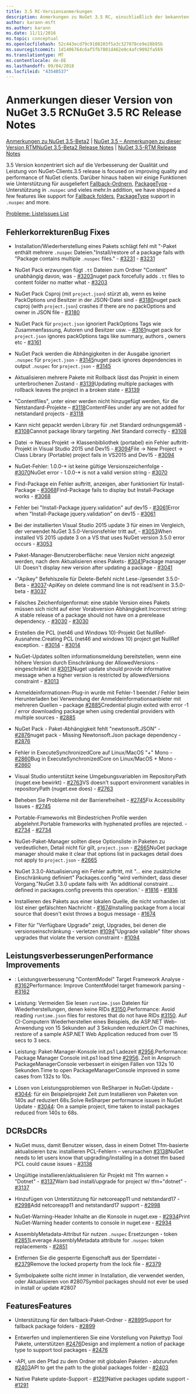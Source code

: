 ```yaml
---
title: 3.5 RC-Versionsanmerkungen
description: Anmerkungen zu NuGet 3.5 RC, einschließlich der bekannten Probleme, Fehlerkorrekturen, hinzugefügter Features und DCRs.
author: karann-msft
ms.author: karann
ms.date: 11/11/2016
ms.topic: conceptual
ms.openlocfilehash: 52c443ecd79c9108203f5a3c327078ce9e28b95b
ms.sourcegitcommit: 1d1406764c6af5fb7801d462e0c4afc9092fa569
ms.translationtype: MT
ms.contentlocale: de-DE
ms.lasthandoff: 09/04/2018
ms.locfileid: "43548537"
---
```

# <a name="nuget-35-rc-release-notes"></a><span data-ttu-id="d1459-103">Anmerkungen dieser Version von NuGet 3.5 RC</span><span class="sxs-lookup"><span data-stu-id="d1459-103">NuGet 3.5 RC Release Notes</span></span>

<span data-ttu-id="d1459-104">[Anmerkungen zu NuGet 3.5-Beta2](../release-notes/nuget-3.5-Beta2.md) | [NuGet 3.5 – Anmerkungen zu dieser Version RTM](../release-notes/nuget-3.5-RTM.md)</span><span class="sxs-lookup"><span data-stu-id="d1459-104">[NuGet 3.5-Beta2 Release Notes](../release-notes/nuget-3.5-Beta2.md) | [NuGet 3.5-RTM Release Notes](../release-notes/nuget-3.5-RTM.md)</span></span>

<span data-ttu-id="d1459-105">3.5 Version konzentriert sich auf die Verbesserung der Qualität und Leistung von NuGet-Clients.</span><span class="sxs-lookup"><span data-stu-id="d1459-105">3.5 release is focused on improving quality and performance of NuGet clients.</span></span> <span data-ttu-id="d1459-106">Darüber hinaus haben wir einige Funktionen wie Unterstützung für ausgeliefert [Fallback-Ordnern](https://github.com/NuGet/Home/issues/2899), [PackageType](https://github.com/NuGet/Home/issues/2476) -Unterstützung in `.nuspec` und vieles mehr.</span><span class="sxs-lookup"><span data-stu-id="d1459-106">In addition, we have shipped a few features like support for [Fallback folders](https://github.com/NuGet/Home/issues/2899), [PackageType](https://github.com/NuGet/Home/issues/2476) support in `.nuspec` and more.</span></span>

[<span data-ttu-id="d1459-107">Probleme: Liste</span><span class="sxs-lookup"><span data-stu-id="d1459-107">Issues List</span></span>](https://github.com/NuGet/Home/issues?q=is%3Aissue+is%3Aclosed+milestone%3A%223.5%20RC")

## <a name="bug-fixes"></a><span data-ttu-id="d1459-108">Fehlerkorrekturen</span><span class="sxs-lookup"><span data-stu-id="d1459-108">Bug Fixes</span></span>

* <span data-ttu-id="d1459-109">Installation/Wiederherstellung eines Pakets schlägt fehl mit "-Paket enthält mehrere `.nuspec` Dateien."</span><span class="sxs-lookup"><span data-stu-id="d1459-109">Install/restore of a package fails with "Package contains multiple `.nuspec` files."</span></span><span data-ttu-id="d1459-110"> - [#3231](https://github.com/NuGet/Home/issues/3231)</span><span class="sxs-lookup"><span data-stu-id="d1459-110"> - [#3231](https://github.com/NuGet/Home/issues/3231)</span></span>

* <span data-ttu-id="d1459-111">NuGet Pack erzwungen fügt `.tt` Dateien zum Ordner "Content" unabhängig davon, was - [#3203](https://github.com/NuGet/Home/issues/3203)</span><span class="sxs-lookup"><span data-stu-id="d1459-111">nuget pack forcefully adds `.tt` files to content folder no matter what - [#3203](https://github.com/NuGet/Home/issues/3203)</span></span>

* <span data-ttu-id="d1459-112">NuGet Pack Csproj (mit `project.json`) stürzt ab, wenn es keine PackOptions und Besitzer in der JSON-Datei sind - [#3180](https://github.com/NuGet/Home/issues/3180)</span><span class="sxs-lookup"><span data-stu-id="d1459-112">nuget pack csproj (with `project.json`) crashes if there are no packOptions and owner in JSON file - [#3180](https://github.com/NuGet/Home/issues/3180)</span></span>

* <span data-ttu-id="d1459-113">NuGet Pack für `project.json` ignoriert PackOptions Tags wie Zusammenfassung, Autoren und Besitzer usw. – [#3161](https://github.com/NuGet/Home/issues/3161)</span><span class="sxs-lookup"><span data-stu-id="d1459-113">nuget pack for `project.json` ignores packOptions tags like summary, authors , owners etc - [#3161](https://github.com/NuGet/Home/issues/3161)</span></span>

* <span data-ttu-id="d1459-114">NuGet Pack werden die Abhängigkeiten in der Ausgabe ignoriert `.nuspec` für `project.json`  -  [#3145](https://github.com/NuGet/Home/issues/3145)</span><span class="sxs-lookup"><span data-stu-id="d1459-114">nuget pack ignores dependencies in output `.nuspec` for `project.json` - [#3145](https://github.com/NuGet/Home/issues/3145)</span></span>

* <span data-ttu-id="d1459-115">Aktualisieren mehrere Pakete mit Rollback lässt das Projekt in einem unterbrochenen Zustand - [#3139](https://github.com/NuGet/Home/issues/3139)</span><span class="sxs-lookup"><span data-stu-id="d1459-115">Updating multiple packages with rollback leaves the project in a broken state - [#3139](https://github.com/NuGet/Home/issues/3139)</span></span>

* <span data-ttu-id="d1459-116">"Contentfiles", unter einer werden nicht hinzugefügt werden, für die Netstandard-Projekte – [#3118](https://github.com/NuGet/Home/issues/3118)</span><span class="sxs-lookup"><span data-stu-id="d1459-116">ContentFiles under any are not added for netstandard projects - [#3118](https://github.com/NuGet/Home/issues/3118)</span></span>

* <span data-ttu-id="d1459-117">Kann nicht gepackt werden Library für .net Standard ordnungsgemäß - [#3108](https://github.com/NuGet/Home/issues/3108)</span><span class="sxs-lookup"><span data-stu-id="d1459-117">Cannot package library targeting .Net Standard correctly - [#3108](https://github.com/NuGet/Home/issues/3108)</span></span>

* <span data-ttu-id="d1459-118">Datei -> Neues Projekt -> Klassenbibliothek (portabel) ein Fehler auftritt-Projekt in Visual Studio 2015 und Dev15 - [#3094](https://github.com/NuGet/Home/issues/3094)</span><span class="sxs-lookup"><span data-stu-id="d1459-118">File -> New Project -> Class Library (Portable) project fails in VS2015 and Dev15 - [#3094](https://github.com/NuGet/Home/issues/3094)</span></span>

* <span data-ttu-id="d1459-119">NuGet-Fehler: 1.0.0-\* ist keine gültige Versionszeichenfolge - [#3070](https://github.com/NuGet/Home/issues/3070)</span><span class="sxs-lookup"><span data-stu-id="d1459-119">NuGet error - 1.0.0-\* is not a valid version string - [#3070](https://github.com/NuGet/Home/issues/3070)</span></span>

* <span data-ttu-id="d1459-120">Find-Package ein Fehler auftritt, anzeigen, aber funktioniert für Install-Package - [#3068](https://github.com/NuGet/Home/issues/3068)</span><span class="sxs-lookup"><span data-stu-id="d1459-120">Find-Package fails to display but Install-Package works - [#3068](https://github.com/NuGet/Home/issues/3068)</span></span>

* <span data-ttu-id="d1459-121">Fehler bei "Install-Package jquery.validation" auf dev15 - [#3061](https://github.com/NuGet/Home/issues/3061)</span><span class="sxs-lookup"><span data-stu-id="d1459-121">Error when "Install-Package jquery.validation" on dev15 - [#3061](https://github.com/NuGet/Home/issues/3061)</span></span>

* <span data-ttu-id="d1459-122">Bei der installierten Visual Studio 2015 update 3 für einen im Vergleich, der verwendet NuGet 3.5.0-Versionsfehler tritt auf, - [#3053](https://github.com/NuGet/Home/issues/3053)</span><span class="sxs-lookup"><span data-stu-id="d1459-122">When installed VS 2015 update 3 on a VS that uses NuGet version 3.5.0 error occurs - [#3053](https://github.com/NuGet/Home/issues/3053)</span></span>

* <span data-ttu-id="d1459-123">Paket-Manager-Benutzeroberfläche: neue Version nicht angezeigt werden, nach dem Aktualisieren eines Pakets- [#3041](https://github.com/NuGet/Home/issues/3041)</span><span class="sxs-lookup"><span data-stu-id="d1459-123">Package manager UI: Doesn't display new version after updating a package - [#3041](https://github.com/NuGet/Home/issues/3041)</span></span>

* <span data-ttu-id="d1459-124">-"Apikey" Befehlszeile für Delete-Befehl nicht Lese-/gesendet 3.5.0-Beta - [#3037](https://github.com/NuGet/Home/issues/3037)</span><span class="sxs-lookup"><span data-stu-id="d1459-124">-ApiKey on delete command line is not read/sent in 3.5.0-beta - [#3037](https://github.com/NuGet/Home/issues/3037)</span></span>

* <span data-ttu-id="d1459-125">Falsches Zeichenfolgenformat: eine stabile Version eines Pakets müssen sich nicht auf einer Vorabversion Abhängigkeit.</span><span class="sxs-lookup"><span data-stu-id="d1459-125">Incorrect string: A stable release of a package should not have on a prerelease dependency.</span></span><span data-ttu-id="d1459-126"> - [#3030](https://github.com/NuGet/Home/issues/3030)</span><span class="sxs-lookup"><span data-stu-id="d1459-126"> - [#3030](https://github.com/NuGet/Home/issues/3030)</span></span>

* <span data-ttu-id="d1459-127">Erstellen die PCL (net46 und Windows 10)-Projekt Get NullRef-Ausnahme.</span><span class="sxs-lookup"><span data-stu-id="d1459-127">Creating PCL (net46 and windows 10) project get NullRef exception.</span></span><span data-ttu-id="d1459-128"> - [#3014](https://github.com/NuGet/Home/issues/3014)</span><span class="sxs-lookup"><span data-stu-id="d1459-128"> - [#3014](https://github.com/NuGet/Home/issues/3014)</span></span>

* <span data-ttu-id="d1459-129">NuGet-Updates sollten informationsmeldung bereitstellen, wenn eine höhere Version durch Einschränkung der AllowedVersions - eingeschränkt ist [#3013](https://github.com/NuGet/Home/issues/3013)</span><span class="sxs-lookup"><span data-stu-id="d1459-129">Nuget update should provide informative message when a higher version is restricted by allowedVersions constraint - [#3013](https://github.com/NuGet/Home/issues/3013)</span></span>

* <span data-ttu-id="d1459-130">Anmeldeinformationen-Plug-in wurde mit Fehler-1 beendet / Fehler beim Herunterladen bei Verwendung der Anmeldeinformationsanbieter mit mehreren Quellen – package [#2885](https://github.com/NuGet/Home/issues/2885)</span><span class="sxs-lookup"><span data-stu-id="d1459-130">Credential plugin exited with error -1 / error downloading package when using credential providers with multiple sources - [#2885](https://github.com/NuGet/Home/issues/2885)</span></span>

* <span data-ttu-id="d1459-131">NuGet Pack - Paket-Abhängigkeit fehlt "newtonsoft.JSON" - [#2876](https://github.com/NuGet/Home/issues/2876)</span><span class="sxs-lookup"><span data-stu-id="d1459-131">nuget pack - Missing Newtonsoft.Json package dependency - [#2876](https://github.com/NuGet/Home/issues/2876)</span></span>

* <span data-ttu-id="d1459-132">Fehler in ExecuteSynchronizedCore auf Linux/MacOS "+" Mono - [#2860](https://github.com/NuGet/Home/issues/2860)</span><span class="sxs-lookup"><span data-stu-id="d1459-132">Bug in ExecuteSynchronizedCore on Linux/MacOS + Mono - [#2860](https://github.com/NuGet/Home/issues/2860)</span></span>

* <span data-ttu-id="d1459-133">Visual Studio unterstützt keine Umgebungsvariablen im RepositoryPath (nuget.exe bewirkt) - [#2763](https://github.com/NuGet/Home/issues/2763)</span><span class="sxs-lookup"><span data-stu-id="d1459-133">VS doesn't support environment variables in repositoryPath (nuget.exe does) - [#2763](https://github.com/NuGet/Home/issues/2763)</span></span>

* <span data-ttu-id="d1459-134">Beheben Sie Probleme mit der Barrierefreiheit - [#2745](https://github.com/NuGet/Home/issues/2745)</span><span class="sxs-lookup"><span data-stu-id="d1459-134">Fix Accessibility Issues - [#2745](https://github.com/NuGet/Home/issues/2745)</span></span>

* <span data-ttu-id="d1459-135">Portable-Frameworks mit Bindestrichen Profile werden abgelehnt.</span><span class="sxs-lookup"><span data-stu-id="d1459-135">Portable frameworks with hyphenated profiles are rejected.</span></span><span data-ttu-id="d1459-136"> - [#2734](https://github.com/NuGet/Home/issues/2734)</span><span class="sxs-lookup"><span data-stu-id="d1459-136"> - [#2734](https://github.com/NuGet/Home/issues/2734)</span></span>

* <span data-ttu-id="d1459-137">NuGet-Paket-Manager sollten diese Optionsliste in Paketen zu verdeutlichen, Detail nicht für gilt, `project.json`  -  [#2665](https://github.com/NuGet/Home/issues/2665)</span><span class="sxs-lookup"><span data-stu-id="d1459-137">NuGet package manager should make it clear that options list in packages detail does not apply to `project.json` - [#2665](https://github.com/NuGet/Home/issues/2665)</span></span>

* <span data-ttu-id="d1459-138">NuGet 3.3.0-Aktualisierung ein Fehler auftritt, mit "... eine zusätzliche Einschränkung definiert" Packages.config "wird verhindert, dass dieser Vorgang."</span><span class="sxs-lookup"><span data-stu-id="d1459-138">NuGet 3.3.0 update fails with 'An additional constraint ... defined in packages.config prevents this operation.'</span></span><span data-ttu-id="d1459-139"> - [#1816](https://github.com/NuGet/Home/issues/1816)</span><span class="sxs-lookup"><span data-stu-id="d1459-139"> - [#1816](https://github.com/NuGet/Home/issues/1816)</span></span>

* <span data-ttu-id="d1459-140">Installieren des Pakets aus einer lokalen Quelle, die nicht vorhanden ist löst einer gefälschten Nachricht - [#1674](https://github.com/NuGet/Home/issues/1674)</span><span class="sxs-lookup"><span data-stu-id="d1459-140">Installing package from a local source that doesn't exist throws a bogus message - [#1674](https://github.com/NuGet/Home/issues/1674)</span></span>

* <span data-ttu-id="d1459-141">Filter für "Verfügbare Upgrade" zeigt, Upgrades, bei denen die versionseinschränkung - verletzen [#1094](https://github.com/NuGet/Home/issues/1094)</span><span class="sxs-lookup"><span data-stu-id="d1459-141">"Upgrade vailable" filter shows upgrades that violate the version constraint - [#1094](https://github.com/NuGet/Home/issues/1094)</span></span>

## <a name="performance-improvements"></a><span data-ttu-id="d1459-142">Leistungsverbesserungen</span><span class="sxs-lookup"><span data-stu-id="d1459-142">Performance Improvements</span></span>

* <span data-ttu-id="d1459-143">: Leistungsverbesserung "ContentModel" Target Framework Analyse - [#3162](https://github.com/NuGet/Home/issues/3162)</span><span class="sxs-lookup"><span data-stu-id="d1459-143">Performance: Improve ContentModel target framework parsing - [#3162](https://github.com/NuGet/Home/issues/3162)</span></span>

* <span data-ttu-id="d1459-144">Leistung: Vermeiden Sie lesen `runtime.json` Dateien für Wiederherstellungen, denen keine RIDs [#3150](https://github.com/NuGet/Home/issues/3150).</span><span class="sxs-lookup"><span data-stu-id="d1459-144">Performance: Avoid reading `runtime.json` files for restores that do not have RIDs [#3150](https://github.com/NuGet/Home/issues/3150).</span></span> <span data-ttu-id="d1459-145">Auf CI-Computern Wiederherstellen eines Beispiels, die ASP.NET Web-Anwendung von 15 Sekunden auf 3 Sekunden reduziert.</span><span class="sxs-lookup"><span data-stu-id="d1459-145">On CI machines, restore of a sample ASP.NET Web Application reduced from over 15 secs to 3 secs.</span></span>

* <span data-ttu-id="d1459-146">Leistung: Paket-Manager-Konsole init.ps1 Ladezeit [#2956](https://github.com/NuGet/Home/issues/2956).</span><span class="sxs-lookup"><span data-stu-id="d1459-146">Performance: Package Manager Console init.ps1 load time [#2956](https://github.com/NuGet/Home/issues/2956).</span></span> <span data-ttu-id="d1459-147">Zeit in Anspruch PackageManagerConsole verbessert in einigen Fällen von 132s 10 Sekunden.</span><span class="sxs-lookup"><span data-stu-id="d1459-147">Time to open PackageManagerConsole improved in some cases from 132s to 10s.</span></span>

* <span data-ttu-id="d1459-148">Lösen von Leistungsproblemen von ReSharper in NuGet-Update - [#3044](https://github.com/NuGet/Home/issues/3044): für ein Beispielprojekt Zeit zum Installieren von Paketen von 140s auf reduziert 68s.</span><span class="sxs-lookup"><span data-stu-id="d1459-148">Solve ReSharper performance issues in NuGet Update - [#3044](https://github.com/NuGet/Home/issues/3044): On a sample project, time taken to install packages reduced from 140s to 68s.</span></span>

## <a name="dcrs"></a><span data-ttu-id="d1459-149">DCRs</span><span class="sxs-lookup"><span data-stu-id="d1459-149">DCRs</span></span>

* <span data-ttu-id="d1459-150">NuGet muss, damit Benutzer wissen, dass in einem Dotnet Tfm-basierte aktualisieren bzw. installieren PCL-Fehlern – verursachen [#3138](https://github.com/NuGet/Home/issues/3138)</span><span class="sxs-lookup"><span data-stu-id="d1459-150">NuGet needs to let users know that upgrading/installing in a dotnet tfm based PCL could cause issues - [#3138](https://github.com/NuGet/Home/issues/3138)</span></span>

* <span data-ttu-id="d1459-151">Ungültige installieren/aktualisieren für Projekt mit Tfm warnen = "Dotnet" - [#3137](https://github.com/NuGet/Home/issues/3137)</span><span class="sxs-lookup"><span data-stu-id="d1459-151">Warn bad install/upgrade for project w/ tfm="dotnet" - [#3137](https://github.com/NuGet/Home/issues/3137)</span></span>

* <span data-ttu-id="d1459-152">Hinzufügen von Unterstützung für netcoreapp11 und netstandard17 - [#2998](https://github.com/NuGet/Home/issues/2998)</span><span class="sxs-lookup"><span data-stu-id="d1459-152">Add netcoreapp11 and netstandard17 support - [#2998](https://github.com/NuGet/Home/issues/2998)</span></span>

* <span data-ttu-id="d1459-153">NuGet-Warning-Header Inhalte an die Konsole in nuget.exe - [#2934](https://github.com/NuGet/Home/issues/2934)</span><span class="sxs-lookup"><span data-stu-id="d1459-153">Print NuGet-Warning header contents to console in nuget.exe - [#2934](https://github.com/NuGet/Home/issues/2934)</span></span>

* <span data-ttu-id="d1459-154">AssemblyMetadata-Attribut für nutzen `.nuspec` Ersetzungen - token [#2851](https://github.com/NuGet/Home/issues/2851)</span><span class="sxs-lookup"><span data-stu-id="d1459-154">Leverage AssemblyMetadata attribute for `.nuspec` token replacements - [#2851](https://github.com/NuGet/Home/issues/2851)</span></span>

* <span data-ttu-id="d1459-155">Entfernen Sie die gesperrte Eigenschaft aus der Sperrdatei - [#2379](https://github.com/NuGet/Home/issues/2379)</span><span class="sxs-lookup"><span data-stu-id="d1459-155">Remove the locked property from the lock file - [#2379](https://github.com/NuGet/Home/issues/2379)</span></span>

* <span data-ttu-id="d1459-156">Symbolpakete sollte nicht immer in Installation, die verwendet werden, oder Aktualisieren von #2807</span><span class="sxs-lookup"><span data-stu-id="d1459-156">Symbol packages should not ever be used in install or update #2807</span></span>

## <a name="features"></a><span data-ttu-id="d1459-157">Features</span><span class="sxs-lookup"><span data-stu-id="d1459-157">Features</span></span>

* <span data-ttu-id="d1459-158">Unterstützung für den fallback-Paket-Ordner - [#2899](https://github.com/NuGet/Home/issues/2899)</span><span class="sxs-lookup"><span data-stu-id="d1459-158">Support for fallback package folders - [#2899](https://github.com/NuGet/Home/issues/2899)</span></span>

* <span data-ttu-id="d1459-159">Entwerfen und implementieren Sie eine Vorstellung von Pakettyp Tool Pakete, unterstützen [#2476](https://github.com/NuGet/Home/issues/2476)</span><span class="sxs-lookup"><span data-stu-id="d1459-159">Design and implement a notion of package type to support tool packages - [#2476](https://github.com/NuGet/Home/issues/2476)</span></span>

* <span data-ttu-id="d1459-160">-API, um den Pfad zu dem Ordner mit globalen Paketen - abzurufen [#2403](https://github.com/NuGet/Home/issues/2403)</span><span class="sxs-lookup"><span data-stu-id="d1459-160">API to get the path to the global packages folder - [#2403](https://github.com/NuGet/Home/issues/2403)</span></span>

* <span data-ttu-id="d1459-161">Native Pakete update-Support - [#1291](https://github.com/NuGet/Home/issues/1291)</span><span class="sxs-lookup"><span data-stu-id="d1459-161">Native packages update support - [#1291](https://github.com/NuGet/Home/issues/1291)</span></span>
